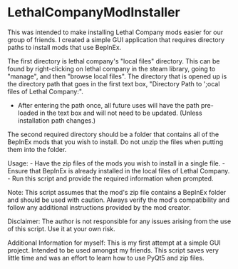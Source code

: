 # LethalCompanyModInstaller

This was intended to make installing Lethal Company mods easier for our group of friends. I created a simple GUI application that requires directory paths to install mods that use BepInEx.

The first directory is lethal company's "local files" directory. This can be found by right-clicking on lethal company in the steam library, going to "manage", and then "browse local files".
The directory that is opened up is the directory path that goes in the first text box, "Directory Path to ';ocal files of Lethal Company:".
  - After entering the path once, all future uses will have the path pre-loaded in the text box and will not need to be updated. (Unless installation path changes.)

The second required directory should be a folder that contains all of the BepInEx mods that you wish to install. Do not unzip the files when putting them into the folder.

Usage:
    - Have the zip files of the mods you wish to install in a single file.
    - Ensure that BepInEx is already installed in the local files of Lethal Company.
    - Run this script and provide the required information when prompted.

Note:
    This script assumes that the mod's zip file contains a BepInEx folder and
    should be used with caution. Always verify the mod's compatibility and 
    follow any additional instructions provided by the mod creator.

Disclaimer:
    The author is not responsible for any issues arising from the use of this script.
    Use it at your own risk.

Additional Information for myself:
    This is my first attempt at a simple GUI project. Intended to be used amongst my friends. This script saves very little time and was an effort
    to learn how to use PyQt5 and zip files.

